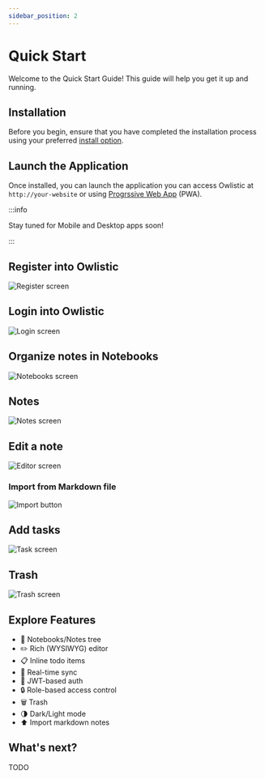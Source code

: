 ```yaml
---
sidebar_position: 2
---
```


# Quick Start

Welcome to the Quick Start Guide! This guide will help you get it up and running.

## Installation

Before you begin, ensure that you have completed the installation process using your preferred [install option](/docs/category/installation).

## Launch the Application

Once installed, you can launch the application you can access Owlistic at `http://your-website` or using [Progrssive Web App](https://en.wikipedia.org/wiki/Progressive_web_app) (PWA).

:::info

Stay tuned for Mobile and Desktop apps soon!

:::

## Register into Owlistic

![Register screen](img/register.png)

## Login into Owlistic

![Login screen](img/login.png)

## Organize notes in Notebooks

![Notebooks screen](img/notebooks.png)

## Notes

![Notes screen](img/notes.png)

## Edit a note

![Editor screen](img/editor.png)

### Import from Markdown file

![Import button](img/import.png)

## Add tasks

![Task screen](img/tasks.png)

## Trash

![Trash screen](img/trash.png)

## Explore Features

- 📒 Notebooks/Notes tree
- ✏️ Rich (WYSIWYG) editor
- 📋 Inline todo items
- 🔄 Real-time sync
- 🔑 JWT-based auth
- 🔒 Role-based access control
- 🗑️ Trash
- 🌗 Dark/Light mode
- ⬆ Import markdown notes

## What's next?

TODO